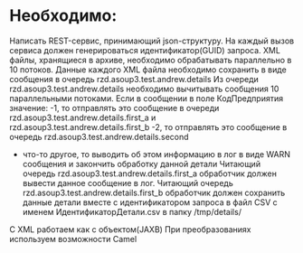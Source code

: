 # Необходимо:
Написать REST-сервис, принимающий json-структуру.
На каждый вызов сервиса должен генерироваться идентификатор(GUID) запроса.
XML файлы, хранящиеся в архиве, необходимо обрабатывать параллельно в 10 потоков.
Данные каждого XML файла необходимо сохранить в виде сообщения в очередь rzd.asoup3.test.andrew.details
Из очереди rzd.asoup3.test.andrew.details необходимо вычитывать сообщения 10 параллельными потоками.
Если в сообщении в поле КодПредприятия значение:
-1, то отправлять это сообщение в очереди rzd.asoup3.test.andrew.details.first_a и rzd.asoup3.test.andrew.details.first_b
-2, то отправлять это сообщение в очередь rzd.asoup3.test.andrew.details.second
- что-то другое, то выводить об этом информацию в лог в виде WARN сообщения и закончить обработку данной детали
Читающий очередь rzd.asoup3.test.andrew.details.first_a обработчик должен вывести данное сообщение в лог.
Читающий очередь rzd.asoup3.test.andrew.details.first_b обработчик должен сохранить данные детали вместе с идентификатором запроса в файл CSV с именем ИдентификаторДетали.csv в папку /tmp/details/

С XML работаем как с объектом(JAXB)
При преобразованиях используем возможности Camel
